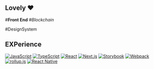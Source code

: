 ## Lovely ❤

#**Front End** #*Blockchain*

#DesignSystem

## EXPerience

[![JavaScript](https://img.shields.io/badge/JavsScript-F7DF1E?style=flat-square&logo=JavaScript&logoColor=222)](https://github.com/StyleList94?tab=repositories&language=javascript)
[![TypeScript](https://img.shields.io/badge/TypeScript-3178C6?style=flat-square&logo=TypeScript&logoColor=eee)](https://github.com/StyleList94?tab=repositories&language=typescript)
[![React](https://img.shields.io/badge/React-61DAFB?style=flat-square&logo=React&logoColor=222)](https://github.com/StyleList94?tab=repositories&q=react)
[![Next.js](https://img.shields.io/badge/Next.js-000000?style=flat-square&logo=Next.js&logoColor=eee)](https://github.com/StyleList94?tab=repositories&q=nextjs)
[![Storybook](https://img.shields.io/badge/Storybook-FF4785?style=flat-square&logo=Storybook&logoColor=eee)](https://github.com/StyleList94?tab=repositories&q=storybook)
[![Webpack](https://img.shields.io/badge/Webpack-8DD6F9?style=flat-square&logo=Webpack&logoColor=222)](https://github.com/StyleList94?tab=repositories&q=webpack)
[![rollup.js](https://img.shields.io/badge/rollup.js-EC4A3F?style=flat-square&logo=rollup.js&logoColor=eee)](https://github.com/StyleList94?tab=repositories&q=rollupjs)
[![React Native](https://img.shields.io/badge/React%20Native-61DAFB?style=flat-square&logo=React&logoColor=222)](https://github.com/StyleList94?tab=repositories&q=react-native)

<!-- 
```tsx
import React from 'react'

export default function WhoAmI () {
  return (
    <main>
    </main>
  );
}
```
-->

<!-- [![Expo](https://img.shields.io/badge/Expo-000020?style=flat-square&logo=Expo&logoColor=eee)](https://github.com/StyleList94?tab=repositories&q=expo) -->
<!-- [![Netlify](https://img.shields.io/badge/Netlify-00C7B7?style=flat-square&logo=Netlify&logoColor=eee)](https://github.com/StyleList94?tab=repositories&q=netlify) -->
<!-- [![Vercel](https://img.shields.io/badge/Vercel-000000?style=flat-square&logo=Vercel&logoColor=eee)](https://github.com/StyleList94?tab=repositories&q=vercel) -->

<!--
**LovelyHaRa/LovelyHaRa** is a ✨ _special_ ✨ repository because its `README.md` (this file) appears on your GitHub profile.

Here are some ideas to get you started:

- 🔭 I’m currently working on ...
- 🌱 I’m currently learning ...
- 👯 I’m looking to collaborate on ...
- 🤔 I’m looking for help with ...
- 💬 Ask me about ...
- 📫 How to reach me: ...
- 😄 Pronouns: ...
- ⚡ Fun fact: ...
- 🌱 I’m currently learning Design System and Test Driven Development
- 😄 Pronouns: CodeTender
- ⚡ Fun fact: I can do makeup, too.

-->
